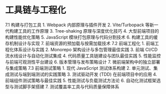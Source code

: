 # ⼯具链与⼯程化

  7.1  构建与打包⼯具  1. Webpack 内部原理与插件开发 2. Vite/Turbopack 等新⼀代构建⼯具的⼯作原理 3. Tree-shaking 原理与深度优化技巧 4.  ⼤型前端项⽬的构建性能优化策略 5. JavaScript 模块打包原理与代码分割技术 6.  构建⼯具的缓存机制设计与实现 7.  前端资源的预加载与按需加载技术 7.2  前端⼯程化  1.  前端⼯程化体系设计与实践 2. Monorepo 架构设计与多包管理最佳实践 3.  前端 CI/CD 流⽔线设计与⾃动化测试集成 4.  代码质量⼯具链建设与团队最佳实践 5.  性能监控与前端可观测性平台建设 6.  版本管理与发布策略设计 7.  微前端架构中的独⽴部署与集成策略 7.3  前端测试策略  1.  现代 JavaScript 测试体系构建 2.  单元测试、集成测试与端到端测试的实践策略 3.  测试驱动开发 (TDD) 在前端项⽬中的应⽤ 4.  前端组件测试策略与最佳实践 5.  性能测试与负载测试⽅法论 6.  ⾃动化测试框架选型与测试脚⼿架搭建 7.  测试覆盖率⼯具与代码质量保障体系

